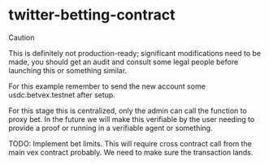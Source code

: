 # twitter-betting-contract 

> [!Caution]
> This is definitely not production-ready; significant modifications need to be made, you should get an audit and consult some legal people before launching this or something similar.

For this example remember to send the new account some usdc.betvex.testnet after setup.

For this stage this is centralized, only the admin can call the function to proxy bet. In the future we will make this verifiable by the user needing to provide a proof or running in a verifiable agent or something.

TODO: Implement bet limits. This will require cross contract call from the main vex contract probably. We need to make sure the transaction lands.

